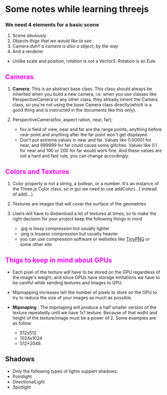 # Some notes while learning threejs

### We need 4 elements for a basic scene
1. Scene *obviously*
2. Objects *thigs that we would like to see*
3. Camera *duh!! a camera is also a object, by the way*
4. And a renderer


- Unlike scale and position, rotation is not a Vector3. Rotation is an Eule

## <span style="color:magenta">Cameras</span>

1. **Camera**: This is an abstract base class. This class should always be inherited when you build a new camera, i.e. when you use classes like PerspectiveCamera or any other class, they already inherit the Camera class, so you're not using the base Camera class directly(which is a good thing and is instructed in the documents like this only).

2. PerspectiveCamera(fov, aspect ration, near, far);
    - fov is field of view, near and far are the range points, anything before near point and anything after the far point won't get displayed
    - Don't put extreme values in near and far. Values like 0.00001 for near, and 999999 for far could cause some glitches. Values like 0.1 for near and 100 or 200 for far would work fine. And these values are not a hard and fast rule, you can change accordingly.


## <span style="color:magenta">Colors and Textures</span>
1. Color property is not a string, a bollean, or a number. It's an instance of the Three.js Color class, so in gui we need to use addColor(...) instead of add(...).

2. Textures are images that will cover the surface of the geometries

3. Users will have to dodwnload a lot of textures at times, so to make the right decision for your project keep the following things in mind
    - .jpg is lossy compression but usually lighter
    - .png is lossess compression but usually heavier
    - you can use compression software or websites like [TinyPNG](https://tinypng.com/) or some other site


## <span style="color:magenta">Thigs to keep in mind about GPUs</span>
* Each pixel of the texture will have to be stored on the GPU regardless of the image's weight, and since GPUs have storage limitations we have to be careful while sending textures and images to GPU.
* Mipmapping increases teh the number of pixels to store on the GPU to try to reduce the size of your images as much as possible.

* **Mipmaping** : The mipmaping will produce a half smaller version of the texture repeatedly until we have 1x1 texture. Because of that widht and height of the texture/image must be a power of 2. Some examples are as follow:
    * 512x512
    * 1024x1024
    * 512*2048


## Shadows

* Only the following types of lights suppert shadows:
 * Pointlight
 * DirectionalLight
 * Spotlight




